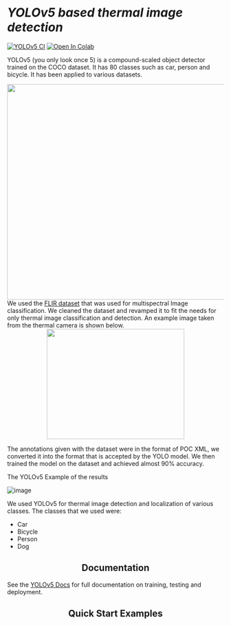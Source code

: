 # *YOLOv5 based thermal image detection*
 <a href="https://github.com/ultralytics/yolov5/actions/workflows/ci-testing.yml"><img src="https://github.com/ultralytics/yolov5/actions/workflows/ci-testing.yml/badge.svg" alt="YOLOv5 CI"></a>
 <a href="https://colab.research.google.com/github/ultralytics/yolov5/blob/master/tutorial.ipynb"><img src="https://colab.research.google.com/assets/colab-badge.svg" alt="Open In Colab"></a>

YOLOv5 (you only look once 5) is a compound-scaled object detector trained on the COCO dataset. It has 80 classes such as car, person and bicycle. It has been applied to various datasets. 
<div align="center">
  <img src="https://user-images.githubusercontent.com/26456083/86477109-5a7ca780-bd7a-11ea-9cb7-48d9fd6848e7.jpg" width = 800 height = 500>
</div>
We used the <a href = "https://www.shorturl.at/ahAY4">FLIR dataset</a> that was used for multispectral Image classification. We cleaned the dataset and revamped it to fit the needs for only thermal image classification and detection. An example image taken from the thermal camera is shown below.
<div align="center">
<img src = "https://i.ibb.co/f0QxtqV/FLIR-00312.jpg" width = 320 height = 256>
</div>

The annotations given with the dataset were in the format of POC XML, we converted it into the format that is accepted by the YOLO model. We then trained the model on the dataset and achieved almost 90% accuracy. 

The YOLOv5 Example of the results

![image](/Result/image_result.png "Result1")


We used YOLOv5 for thermal image detection and localization of various classes. The classes that we used were:
- Car
- Bicycle
- Person
- Dog


## <div align="center">Documentation</div>

See the [YOLOv5 Docs](https://docs.ultralytics.com) for full documentation on training, testing and deployment.

## <div align="center">Quick Start Examples</div>
